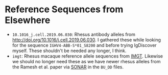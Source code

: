 # Reference Sequences from Elsewhere

 * `10.1016_j.cell.2019.06.030`: Rhesus antibody alleles from
   <http://doi.org/10.1016/j.cell.2019.06.030>.  I gathered these while looking
   for the sequence `IGHV4-ABB-S*01_S8200` and before trying IgDiscover myself.
   These shouldn't be needed any longer, I think.
 * `imgt`: Rhesus macaque reference allele sequences from
   [IMGT](http://www.imgt.org/vquest/refseqh.html).  Likewise we should no
   longer need these as we have newer rhesus alleles from the Ramesh et al.  paper
   via [SONAR](https://github.com/scharch/SONAR/tree/master/germDB) in the `BU_DD`
   files.
